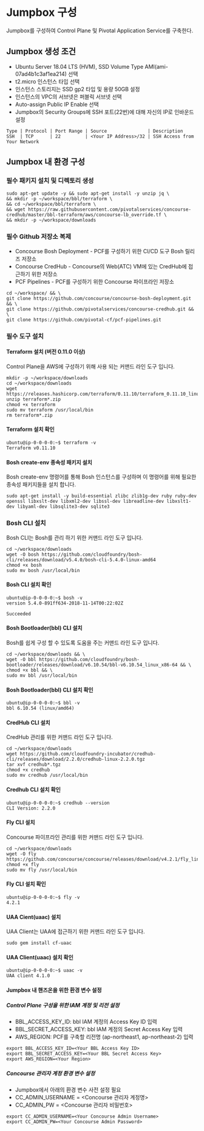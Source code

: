 # Jumpbox 구성
Jumpbox를 구성하여 Control Plane 및 Pivotal Application Service를 구축한다.

## Jumpbox 생성 조건
* Ubuntu Server 18.04 LTS (HVM), SSD Volume Type AMI(ami-07ad4b1c3af1ea214) 선택
* t2.micro 인스턴스 타입 선택
* 인스턴스 스토리지는 SSD gp2 타입 및 용량 50GB 설정
* 인스턴스의 VPC의 서브넷은 퍼블릭 서브넷 선택
* Auto-assign Public IP Enable 선택
* Jumpbox의 Security Groups에 SSH 포트(22번)에 대해 자신의 IP로 인바운드 설정
```
Type | Protocol | Port Range | Source               | Description
SSH  | TCP      | 22         | <Your IP Address>/32 | SSH Access from Your Network
```
## Jumpbox 내 환경 구성
### 필수 패키지 설치 및 디렉토리 생성
```
sudo apt-get update -y && sudo apt-get install -y unzip jq \
&& mkdir -p ~/workspace/bbl/terraform \ 
&& cd ~/workspace/bbl/terraform \
&& wget https://raw.githubusercontent.com/pivotalservices/concourse-credhub/master/bbl-terraform/aws/concourse-lb_override.tf \
&& mkdir -p ~/workspace/downloads
```
### 필수 Github 저장소 복제
* Concourse Bosh Deployment - PCF를 구성하기 위한 CI/CD 도구 Bosh 릴리즈 저장소
* Concourse CredHub - Concourse의 Web(ATC) VM에 있는 CredHub에 접근하기 위한 저장소
* PCF Pipelines - PCF를 구성하기 위한 Concourse 파이프라인 저장소
```
cd ~/workspace/ && \
git clone https://github.com/concourse/concourse-bosh-deployment.git && \
git clone https://github.com/pivotalservices/concourse-credhub.git && \
git clone https://github.com/pivotal-cf/pcf-pipelines.git
```
### 필수 도구 설치
#### Terraform 설치 (버전 0.11.0 이상)
Control Plane을 AWS에 구성하기 위해 사용 되는 커맨드 라인 도구 입니다.
```
mkdir -p ~/workspace/downloads
cd ~/workspace/downloads
wget https://releases.hashicorp.com/terraform/0.11.10/terraform_0.11.10_linux_amd64.zip
unzip terraform*.zip
chmod +x terraform
sudo mv terraform /usr/local/bin
rm terraform*.zip
```
#### Terraform 설치 확인
```
ubuntu@ip-0-0-0-0:~$ terraform -v
Terraform v0.11.10
```
#### Bosh create-env 종속성 패키지 설치
Bosh create-env 명령어를 통해 Bosh 인스턴스를 구성하며 이 명령어를 위해 필요한 종속성 패키지들을 설치 합니다.
```
sudo apt-get install -y build-essential zlibc zlib1g-dev ruby ruby-dev openssl libxslt-dev libxml2-dev libssl-dev libreadline-dev libxslt1-dev libyaml-dev libsqlite3-dev sqlite3
```
### Bosh CLI 설치
Bosh CLI는 Bosh를 관리 하기 위한 커맨드 라인 도구 입니다.
```
cd ~/workspace/downloads
wget -O bosh https://github.com/cloudfoundry/bosh-cli/releases/download/v5.4.0/bosh-cli-5.4.0-linux-amd64
chmod +x bosh
sudo mv bosh /usr/local/bin
```
#### Bosh CLI 설치 확인
```
ubuntu@ip-0-0-0-0:~$ bosh -v
version 5.4.0-891ff634-2018-11-14T00:22:02Z

Succeeded
```
#### Bosh Bootloader(bbl) CLI 설치
Bosh를 쉽게 구성 할 수 있도록 도움을 주는 커맨드 라인 도구 입니다.
```
cd ~/workspace/downloads && \
wget -O bbl https://github.com/cloudfoundry/bosh-bootloader/releases/download/v6.10.54/bbl-v6.10.54_linux_x86-64 && \
chmod +x bbl && \
sudo mv bbl /usr/local/bin
```
#### Bosh Bootloader(bbl) CLI 설치 확인
```
ubuntu@ip-0-0-0-0:~$ bbl -v
bbl 6.10.54 (linux/amd64)
```
#### CredHub CLI 설치
CredHub 관리를 위한 커맨드 라인 도구 입니다.
```
cd ~/workspace/downloads
wget https://github.com/cloudfoundry-incubator/credhub-cli/releases/download/2.2.0/credhub-linux-2.2.0.tgz
tar xvf credhub*.tgz
chmod +x credhub
sudo mv credhub /usr/local/bin
```
#### Credhub CLI 설치 확인
```
ubuntu@ip-0-0-0-0:~$ credhub --version
CLI Version: 2.2.0
```
#### Fly CLI 설치
Concourse 파이프라인 관리를 위한 커맨드 라인 도구 입니다.
```
cd ~/workspace/downloads
wget -O fly https://github.com/concourse/concourse/releases/download/v4.2.1/fly_linux_amd64
chmod +x fly
sudo mv fly /usr/local/bin
```
#### Fly CLI 설치 확인
```
ubuntu@ip-0-0-0-0:~$ fly -v
4.2.1
```
#### UAA Cient(uaac) 설치
UAA Client는 UAA에 접근하기 위한 커맨드 라인 도구 입니다.
```
sudo gem install cf-uaac
```
#### UAA Client(uaac) 설치 확인
```
ubuntu@ip-0-0-0-0:~$ uaac -v
UAA client 4.1.0
```
#### Jumpbox 내 핸즈온을 위한 환경 변수 설정
##### Control Plane 구성을 위한 IAM 계정 및 리전 설정
* BBL_ACCESS_KEY_ID: bbl IAM 계정의 Access Key ID 입력
* BBL_SECRET_ACCESS_KEY: bbl IAM 계정의 Secret Access Key 입력
* AWS_REGION: PCF를 구축할 리전명 (ap-northeast1, ap-northeast-2) 입력
```
export BBL_ACCESS_KEY_ID=<Your BBL Access Key ID>
export BBL_SECRET_ACCESS_KEY=<Your BBL Secret Access Key>
export AWS_REGION=<Your Region>
```
##### Concourse 관리자 계정 환경 변수 설정
* Jumpbox에서 아래의 환경 변수 사전 설정 필요
* CC_ADMIN_USERNAME = <Concourse 관리자 계정명>
* CC_ADMIN_PW = <Concourse 관리자 비밀번호>
```
export CC_ADMIN_USERNAME=<Your Concourse Admin Username>
export CC_ADMIN_PW=<Your Concourse Admin Password>
```
